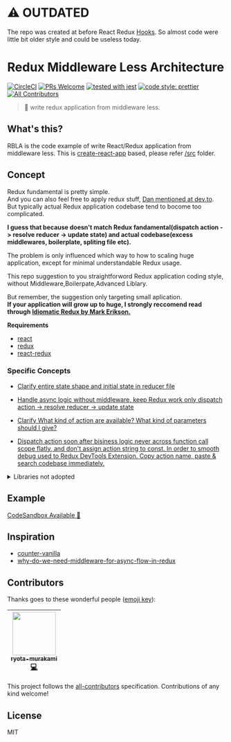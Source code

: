 # ⚠️ OUTDATED
The repo was created at before React Redux [Hooks](https://react-redux.js.org/api/hooks).
So almost code were little bit older style and could be useless today.

# Redux Middleware Less Architecture

[![CircleCI](https://circleci.com/gh/ryota-murakami/redux-middleware-less-architecture.svg?style=svg)](https://circleci.com/gh/ryota-murakami/redux-middleware-less-architecture)
[![PRs Welcome](https://img.shields.io/badge/PRs-welcome-brightgreen.svg?style=flat-square)](http://makeapullrequest.com)
[![tested with jest](https://img.shields.io/badge/tested_with-jest-99424f.svg)](https://github.com/facebook/jest)
[![code style: prettier](https://img.shields.io/badge/code_style-prettier-ff69b4.svg)](https://github.com/prettier/prettier)
[![All Contributors](https://img.shields.io/badge/all_contributors-1-orange.svg?style=flat-square)](#contributors)

> 🍷 write redux application from middleware less.

<!-- START doctoc generated TOC please keep comment here to allow auto update -->
<!-- DON'T EDIT THIS SECTION, INSTEAD RE-RUN doctoc TO UPDATE -->

## What's this?
RBLA is the code example of write React/Redux application from middleware less.
This is [create-react-app](https://github.com/facebook/create-react-app) based, please refer [/src](https://github.com/ryota-murakami/redux-middleware-less-architecture/tree/master/src) folder.

## Concept
Redux fundamental is pretty simple.  
And you can also feel free to apply redux stuff, [Dan mentioned at dev.to](https://dev.to/miguelcast/comment/1nf1).  
But typically actual Redux application codebase tend to bocome too complicated.

**I guess that because doesn't match Redux fandamental(dispatch action -> resolve reducer -> update state) and actual codebase(excess middlewares, boilerplate, spliting file etc).**

The problem is only influenced which way to how to scaling huge application, except for minimal understandable Redux usage.  

This repo suggestion to you straightforword Redux application coding style, without Middleware,Boilerpate,Advanced Liblary.

But remember, the suggestion only targeting small aplication.  
**If your application will grow up to huge, I strongly reccomend read through [Idiomatic Redux by Mark Erikson.](https://blog.isquaredsoftware.com/2017/05/idiomatic-redux-tao-of-redux-part-1/)**

**Requirements**
- [react](https://github.com/facebook/react)
- [redux](https://github.com/reduxjs/redux)
- [react-redux](https://github.com/reduxjs/react-redux)

### Specific Concepts
- [Clarify entire state shape and initial state in reducer file](https://github.com/ryota-murakami/redux-boilerplate-less-architecture/blob/master/src/reducer.js#L6-L16)
- [Handle async logic without middleware, keep Redux work only dispatch action -> resolve reducer -> update state](https://github.com/ryota-murakami/redux-middleware-less-architecture/blob/master/src/pages/github/index.js#L16-L33)
- [Clarify What kind of action are available? What kind of parameters should I give?](https://github.com/ryota-murakami/redux-boilerplate-less-architecture/blob/master/src/action.js#L4-L16)

- [Dispatch action soon after bisiness logic never across function call scope flatly, and don't assign action string to const. In order to smooth debug used to Redux DevTools Extension. Copy action name, paste & search codebase immediately.](https://github.com/ryota-murakami/redux-boilerplate-less-architecture/blob/master/src/pages/github/index.js#L26-L37)

<details>
  <summary>Libraries not adopted</summary>
  <div>
    <h2>Too complicated for me when launch project.</h2>
    <ul>
      <li><a href="https://github.com/redux-saga/redux-saga" target="_blank">redux-saga</a>: Every things occuring in middleware. It's not Redux concern.</li>
      <li><a href="https://github.com/paularmstrong/normalizr">normalizr</a>: I can't imagine nomalized data structure immediately.</li>
      <li><a href="https://github.com/rt2zz/redux-persist">redux-persist</a>: Using LocalStoarage directly instead.</li>
      </ul>
  </div>
</details>

## Example
[CodeSandbox Available 🎉](https://codesandbox.io/s/github/ryota-murakami/redux-boilerplate-less-architecture)

## Inspiration
- [counter-vanilla](https://github.com/reactjs/redux/blob/master/examples/counter-vanilla/index.html)
- [why-do-we-need-middleware-for-async-flow-in-redux](https://stackoverflow.com/questions/34570758/why-do-we-need-middleware-for-async-flow-in-redux)


## Contributors

Thanks goes to these wonderful people ([emoji key](https://github.com/kentcdodds/all-contributors#emoji-key)):

<!-- ALL-CONTRIBUTORS-LIST:START - Do not remove or modify this section -->
<!-- prettier-ignore -->
| [<img src="https://avatars2.githubusercontent.com/u/5501268?v=4" width="100px;"/><br /><sub><b>ryota-murakami</b></sub>](http://ryota-murakami.github.io/)<br />[💻](https://github.com/ryota-murakami/redux-no-middleware-pattarn/commits?author=ryota-murakami "Code") |
| :---: |
<!-- ALL-CONTRIBUTORS-LIST:END -->

This project follows the [all-contributors](https://github.com/kentcdodds/all-contributors) specification. Contributions of any kind welcome!

## License
MIT
